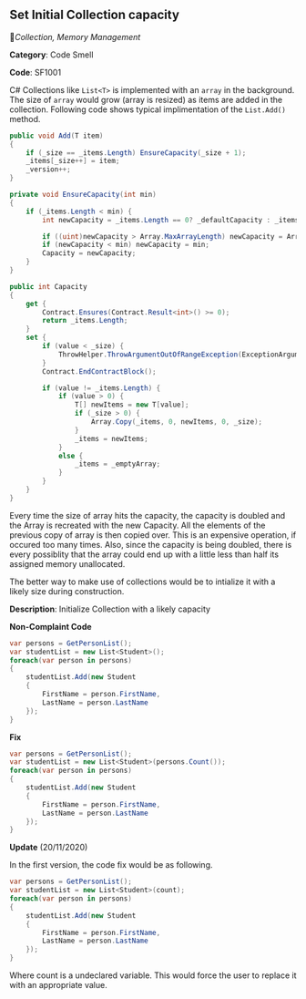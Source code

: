 ## Set Initial Collection capacity

:bookmark:_Collection, Memory Management_

**Category**: Code Smell

**Code**: SF1001

C# Collections like `List<T>` is implemented with an `array` in the background. The size of `array` would grow (array is resized) as items are added in the collection. Following code shows typical implimentation of the `List.Add()` method.

```csharp
public void Add(T item)
{
    if (_size == _items.Length) EnsureCapacity(_size + 1);
    _items[_size++] = item;
    _version++;
}

private void EnsureCapacity(int min)
{
    if (_items.Length < min) {
        int newCapacity = _items.Length == 0? _defaultCapacity : _items.Length * 2;

        if ((uint)newCapacity > Array.MaxArrayLength) newCapacity = Array.MaxArrayLength;
        if (newCapacity < min) newCapacity = min;
        Capacity = newCapacity;
    }
}

public int Capacity
{
    get {
        Contract.Ensures(Contract.Result<int>() >= 0);
        return _items.Length;
    }
    set {
        if (value < _size) {
            ThrowHelper.ThrowArgumentOutOfRangeException(ExceptionArgument.value, ExceptionResource.ArgumentOutOfRange_SmallCapacity);
        }
        Contract.EndContractBlock();

        if (value != _items.Length) {
            if (value > 0) {
                T[] newItems = new T[value];
                if (_size > 0) {
                    Array.Copy(_items, 0, newItems, 0, _size);
                }
                _items = newItems;
            }
            else {
                _items = _emptyArray;
            }
        }
    }
}
```

Every time the size of array hits the capacity, the capacity is doubled and the Array is recreated with the new Capacity. All the elements of the previous copy of array is then copied over. This is an expensive operation, if occured too many times. Also, since the capacity is being doubled, there is every possiblity that the array could end up with a little less than half its assigned memory unallocated.

The better way to make use of collections would be to intialize it with a likely size during construction.

**Description**: Initialize Collection with a likely capacity

**Non-Complaint Code**

```csharp
var persons = GetPersonList();
var studentList = new List<Student>();
foreach(var person in persons)
{
    studentList.Add(new Student
    {
        FirstName = person.FirstName,
        LastName = person.LastName
    });
}
```

**Fix**

```csharp
var persons = GetPersonList();
var studentList = new List<Student>(persons.Count());
foreach(var person in persons)
{
    studentList.Add(new Student
    {
        FirstName = person.FirstName,
        LastName = person.LastName
    });
}
```

**Update** (20/11/2020)

In the first version, the code fix would be as following.

```csharp
var persons = GetPersonList();
var studentList = new List<Student>(count);
foreach(var person in persons)
{
    studentList.Add(new Student
    {
        FirstName = person.FirstName,
        LastName = person.LastName
    });
}
```

Where count is a undeclared variable. This would force the user to replace it with an appropriate value.
